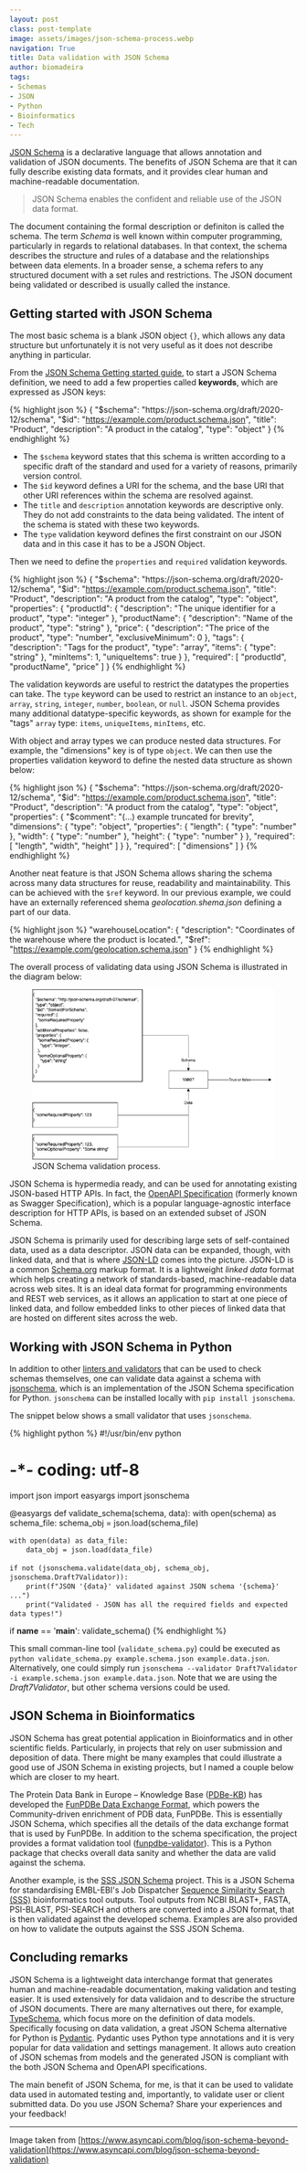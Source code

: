 ```yaml
---
layout: post
class: post-template
image: assets/images/json-schema-process.webp
navigation: True
title: Data validation with JSON Schema
author: biomadeira
tags:
- Schemas
- JSON
- Python
- Bioinformatics
- Tech
---
```


[JSON Schema](https://json-schema.org/) is a declarative language that allows annotation and 
validation of JSON documents. 
The benefits of JSON Schema are that it can fully describe existing data formats, and it provides clear
human and machine-readable documentation.

> JSON Schema enables the confident and reliable use of the JSON data format. 

The document containing the formal description or definiton is called the schema. 
The term *Schema* is well known within computer programming, particularly in regards to relational databases.
In that context, the schema describes the structure and rules of a database and the relationships 
between data elements.
In a broader sense, a schema refers to any structured document with a set rules and restrictions.
The JSON document being validated or described is usually called the instance.

## Getting started with JSON Schema

The most basic schema is a blank JSON object `{}`, 
which allows any data structure but unfortunately it is not very useful as it does not describe
anything in particular.

From the [JSON Schema Getting started guide](https://json-schema.org/learn/getting-started-step-by-step.html),
to start a JSON Schema definition, we need to add a few properties called **keywords**,
which are expressed as JSON keys:

{% highlight json %}
{
  "$schema": "https://json-schema.org/draft/2020-12/schema",
  "$id": "https://example.com/product.schema.json",
  "title": "Product",
  "description": "A product in the catalog",
  "type": "object"
}
{% endhighlight %}

* The `$schema` keyword states that this schema is written according to a specific draft of the
standard and used for a variety of reasons, primarily version control.
* The `$id` keyword defines a URI for the schema, and the base URI that other URI references within 
the schema are resolved against.
* The `title` and `description` annotation keywords are descriptive only. 
They do not add constraints to the data being validated. 
The intent of the schema is stated with these two keywords.
* The `type` validation keyword defines the first constraint on our JSON data and in this case 
it has to be a JSON Object.

Then we need to define the `properties` and `required` validation keywords.

{% highlight json %}
{
  "$schema": "https://json-schema.org/draft/2020-12/schema",
  "$id": "https://example.com/product.schema.json",
  "title": "Product",
  "description": "A product from the catalog",
  "type": "object",
  "properties": {
    "productId": {
      "description": "The unique identifier for a product",
      "type": "integer"
    },
    "productName": {
      "description": "Name of the product",
      "type": "string"
    },
    "price": {
      "description": "The price of the product",
      "type": "number",
      "exclusiveMinimum": 0
    },
    "tags": {
      "description": "Tags for the product",
      "type": "array",
      "items": {
        "type": "string"
      },
      "minItems": 1,
      "uniqueItems": true
    }
  },
  "required": [ "productId", "productName", "price" ]
}
{% endhighlight %}

The validation keywords are useful to restrict the datatypes the properties can take.
The `type` keyword can be used to restrict an instance to an 
`object`, `array`, `string`, `integer`, `number`, `boolean`, or `null`.
JSON Schema provides many additional datatype-specific keywords, as shown for example
for the "tags" `array` type: `items`, `uniqueItems`, `minItems`, etc.

With object and array types we can produce nested data structures.
For example, the "dimensions" key is of type `object`. We can then use the properties validation keyword 
to define the nested data structure as shown below:

{% highlight json %}
{
  "$schema": "https://json-schema.org/draft/2020-12/schema",
  "$id": "https://example.com/product.schema.json",
  "title": "Product",
  "description": "A product from the catalog",
  "type": "object",
  "properties": {
    "$comment": "(...) example truncated for brevity",
    "dimensions": {
      "type": "object",
      "properties": {
        "length": {
          "type": "number"
        },
        "width": {
          "type": "number"
        },
        "height": {
          "type": "number"
        }
      },
      "required": [ "length", "width", "height" ]
    }
  },
  "required": [ "dimensions" ]
}
{% endhighlight %}

Another neat feature is that JSON Schema allows sharing the  schema across many data structures 
for reuse, readability and maintainability.
This can be achieved with the `$ref` keyword. 
In our previous example, we could have an externally referenced shema *geolocation.shema.json* 
defining a part of our data.

{% highlight json %}
    "warehouseLocation": {
      "description": "Coordinates of the warehouse where the product is located.",
      "$ref": "https://example.com/geolocation.schema.json"
    }
{% endhighlight %}

The overall process of validating data using JSON Schema is illustrated in the 
diagram below:

<figure class="kg-card kg-image-card kg-width-wide kg-card-hascaption">
    <img src="assets/images/json-schema-process.webp" class="kg-image" alt="JSON Schema validation example">
    <figcaption>JSON Schema validation process.</figcaption>
</figure>


JSON Schema is hypermedia ready, and can be used for annotating existing JSON-based HTTP APIs.
In fact, the [OpenAPI Specification](https://swagger.io/specification/) (formerly known as Swagger Specification),
which is a popular language-agnostic interface description for HTTP APIs, 
is based on an extended subset of JSON Schema.

JSON Schema is primarily used for describing large sets of self-contained data, 
used as a data descriptor. JSON data can be expanded, though, with linked data, and that is where
[JSON-LD](https://json-ld.org/) comes into the picture. 
JSON-LD is a common [Schema.org](https://schema.org/) markup format. 
It is a lightweight *linked data* format 
which helps creating a network of standards-based, machine-readable data across web sites.
It is an ideal data format for programming environments and REST web services, as it
allows an application to start at one piece of linked data, and follow embedded links
to other pieces of linked data that are hosted on different sites across the web.

## Working with JSON Schema in Python

In addition to other [linters and validators](https://json-schema.org/implementations.html#schema-linter) 
that can be used to check schemas themselves, 
one can validate data against a schema with [jsonschema](https://python-jsonschema.readthedocs.io/en/stable/),
which is an implementation of the JSON Schema specification for Python.
`jsonschema` can be installed locally with `pip install jsonschema`.

The snippet below shows a small validator that uses `jsonschema`.

{% highlight python %}
#!/usr/bin/env python
# -*- coding: utf-8

import json
import easyargs
import jsonschema


@easyargs
def validate_schema(schema, data):
    with open(schema) as schema_file:
        schema_obj = json.load(schema_file)

    with open(data) as data_file:
        data_obj = json.load(data_file)

    if not (jsonschema.validate(data_obj, schema_obj, jsonschema.Draft7Validator)):
        print(f"JSON '{data}' validated against JSON schema '{schema}' ...")
        print("Validated - JSON has all the required fields and expected data types!")


if __name__ == '__main__':
    validate_schema()
{% endhighlight %}

This small comman-line tool (`validate_schema.py`) could be executed as 
`python validate_schema.py example.schema.json example.data.json`.
Alternatively, one could simply run
`jsonschema --validator Draft7Validator -i example.schema.json example.data.json`.
Note that we are using the *Draft7Validator*, but other schema versions could be used.

## JSON Schema in Bioinformatics

JSON Schema has great potential application in Bioinformatics and in other scientific fields. 
Particularly, in projects that rely on user submission and deposition of data. 
There might be many examples that could illustrate a good use of JSON Schema in existing projects,
but I named a couple below which are closer to my heart.

The Protein Data Bank in Europe – Knowledge Base ([PDBe-KB](https://www.ebi.ac.uk/pdbe/pdbe-kb/)) has developed 
the [FunPDBe Data Exchange Format](https://github.com/PDBe-KB/funpdbe-schema), 
which powers the Community-driven enrichment of PDB data, FunPDBe.
This is essentially JSON Schema, which specifies all the details of the data exchange format that is used by FunPDBe.
In addition to the schema specification, the project provides a format validation tool
([funpdbe-validator](https://gitlab.ebi.ac.uk/pdbe-kb/funpdbe/funpdbe-validator)).
This is a Python package that checks overall data sanity and whether the data are valid against the schema.

Another example, is the [SSS JSON Schema](https://github.com/ebi-jdispatcher/sss_json_schema)
project.
This is a JSON Schema for standardising EMBL-EBI's Job Dispatcher 
[Sequence Similarity Search (SSS)](https://www.ebi.ac.uk/Tools/sss/) bioinformatics tool outputs. 
Tool outputs from NCBI BLAST+, FASTA, PSI-BLAST, PSI-SEARCH and others are converted into a JSON format,
that is then validated against the developed schema. 
Examples are also provided on how to validate the outputs against the SSS JSON Schema.

## Concluding remarks

JSON Schema is a lightweight data interchange format that generates human and machine-readable documentation, 
making validation and testing easier. 
It is used extensively for data validaion and to describe the structure of JSON documents.
There are many alternatives out there, for example, 
[TypeSchema](https://typeschema.org/), which focus more on the definition of data models.
Specifically focusing on data validation, a great JSON Schema alternative for Python is
[Pydantic](https://docs.pydantic.dev/).
Pydantic uses Python type annotations and it is very popular for data validation and settings management.
It allows auto creation of JSON schemas from models and the generated JSON is 
compliant with the both JSON Schema and OpenAPI specifications.

The main benefit of JSON Schema, for me, is that it can be used to validate data used in automated testing
and, importantly, to validate user or client submitted data.
Do you use JSON Schema? Share your experiences and your feedback!

---
Image taken from [https://www.asyncapi.com/blog/json-schema-beyond-validation](https://www.asyncapi.com/blog/json-schema-beyond-validation)
